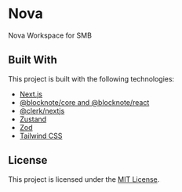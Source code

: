 # Nova

Nova Workspace for SMB

## Built With

This project is built with the following technologies:

- [Next.js](https://nextjs.org/)
- [@blocknote/core and @blocknote/react](https://blocknote.net/)
- [@clerk/nextjs](https://docs.clerk.dev/)
- [Zustand](https://github.com/pmndrs/zustand)
- [Zod](https://github.com/colinhacks/zod)
- [Tailwind CSS](https://tailwindcss.com/)

## License

This project is licensed under the [MIT License](./LICENSE).
